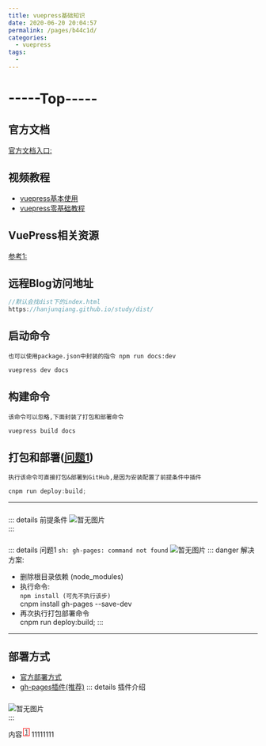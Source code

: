 ```yaml
---
title: vuepress基础知识
date: 2020-06-20 20:04:57
permalink: /pages/b44c1d/
categories:
  - vuepress
tags:
  - 
---
```


# -----Top-----

## 官方文档
[官方文档入口:](https://vuepress.vuejs.org/zh/guide/getting-started.html)

<!-- 自动生成目录 -->
<!-- [[toc]]  -->

## 视频教程
- [vuepress基本使用](https://www.bilibili.com/video/BV1iK411g7FW/)
- [vuepress零基础教程](https://www.bilibili.com/video/BV1Fz4y1d7GA?from=search&seid=3772456687838825162)

## VuePress相关资源
[参考1:](https://cloud.tencent.com/developer/article/1458494)

## 远程Blog访问地址
```js
//默认会找dist下的index.html
https://hanjunqiang.github.io/study/dist/
```

## 启动命令
`也可以使用package.json中封装的指令 npm run docs:dev`
```js
vuepress dev docs
```
## 构建命令
`该命令可以忽略,下面封装了打包和部署命令`
```js
vuepress build docs
```

## 打包和部署([问题1](#wenti1))
`执行该命令可直接打包&部署到GitHub,是因为安装配置了前提条件中插件`
```js
cnpm run deploy:build;
```

---

::: details 前提条件
<img style="margin-top:10px" :src="$withBase('/vuepress/01.jpg')" alt="暂无图片">
<br>
:::



::: details <span id="wenti1">问题1</span>
`sh: gh-pages: command not found`
<img style="margin-top:10px" :src="$withBase('/vuepress/03.jpg')" alt="暂无图片">
::: danger 解决方案:
- 删除根目录依赖 (node_modules)
- 执行命令: <br>
`npm install (可先不执行该步)` <br>
cnpm install gh-pages --save-dev
- 再次执行打包部署命令 <br>
cnpm run deploy:build;
:::

---

## 部署方式
- [官方部署方式](https://b.himnt.top/blog/deploy/)
- [gh-pages插件(推荐)](https://blog.csdn.net/u011455192/article/details/81004160) 
::: details 插件介绍
<img style="margin-top:10px" :src="$withBase('/vuepress/gh-pages.jpg')" alt="暂无图片">
<br>
:::




内容<sup style="color:red;padding:0px 3px;margin-left:2px;border:1px solid red">[1](#锚点名)</sup>
<span id='锚点名'>11111111</span>


<!-- 组件 -->
<test content='但是，通常你希望每个 prop 都有指定的值类型。这时，你可以以对象形式列出 prop，这些 property 的名称和值分别是 prop 各自的名称和类型：但是，通常你希望每个 prop 都有指定的值类型。这时，你可以以对象形式列出 prop，这些 property 的名称和值分别是 prop 各自的名称和类型：但是，通常你希望每个 prop 都有指定的值类型。这时，你可以以对象形式列出 prop，这些 property 的名称和值分别是 prop 各自的名称和类型：'/>
